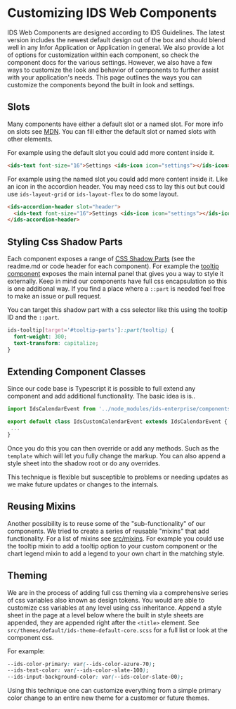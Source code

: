 # Customizing IDS Web Components

IDS Web Components are designed according to IDS Guidelines. The latest version includes the newest default design out of the box and should blend well in any Infor Application or Application in general. We also provide a lot of options for customization within each component, so check the component docs for the various settings. However, we also have a few ways to customize the look and behavior of
components to further assist with your application's needs. This page outlines the ways you can customize the components beyond the built in look and settings.

## Slots

Many components have either a default slot or a named slot. For more info on slots see [MDN](https://developer.mozilla.org/en-US/docs/Web/HTML/Element/slot). You can fill either the default slot or named slots with other elements.

For example using the default slot you could add more content inside it.

```html
<ids-text font-size="16">Settings <ids-icon icon="settings"></ids-icon></ids-text>
```

For example using the named slot you could add more content inside it. Like an icon in the accordion header. You may need css to lay this out but could use `ids-layout-grid` or `ids-layout-flex` to do some layout.

```html
<ids-accordion-header slot="header">
  <ids-text font-size="16">Settings <ids-icon icon="settings"></ids-icon></ids-text>
</ids-accordion-header>
```

## Styling Css Shadow Parts

Each component exposes a range of [CSS Shadow Parts](https://developer.mozilla.org/en-US/docs/Web/CSS/::part) (see the readme.md or code header for each component). For example the [tooltip component](https://github.com/infor-design/enterprise-wc/blob/main/src/components/ids-tooltip/ids-tooltip.ts#L76) exposes the main internal panel that gives you a way to style it externally. Keep in mind our components have full css encapsulation so this is one additional way. If you find a place where a `::part` is needed feel free to make an issue or pull request.

You can target this shadow part with a css selector like this using the tooltip ID and the `::part`.

```css
ids-tooltip[target='#tooltip-parts']::part(tooltip) {
  font-weight: 300;
  text-transform: capitalize;
}
```

## Extending Component Classes

Since our code base is Typescript it is possible to full extend any component and add additional functionality. The basic idea is is..

```js
import IdsCalendarEvent from '../node_modules/ids-enterprise/components/ids-calendar/ids-calendar-event';

export default class IdsCustomCalendarEvent extends IdsCalendarEvent {
 ...
}
```

Once you do this you can then override or add any methods. Such as the `template` which will let you fully change the markup. You can also append a style sheet into the shadow root or do any overrides.

This technique is flexible but susceptible to problems or needing updates as we make future updates or changes to the internals.

## Reusing Mixins

Another possibility is to reuse some of the "sub-functionality" of our components. We tried to create a series of reusable "mixins" that add functionality. For a list of mixins see [src/mixins](https://github.com/infor-design/enterprise-wc/tree/main/src/mixins). For example you could use the tooltip mixin to add a tooltip option to your custom component or the chart legend mixin to add a legend to your own chart in the matching style.

## Theming

We are in the process of adding full css theming via a comprehensive series of css variables also known as design tokens. You would are able to customize css variables at any level using css inheritance. Append a style sheet in the page at a level below where the built in style sheets are appended, they are appended right after the `<title>` element. See `src/themes/default/ids-theme-default-core.scss` for a full list or look at the component css.

For example:

```css
--ids-color-primary: var(--ids-color-azure-70);
--ids-text-color: var(--ids-color-slate-100);
--ids-input-background-color: var(--ids-color-slate-00);
```

Using this technique one can customize everything from a simple primary color change to an entire new theme for a customer or future themes.
